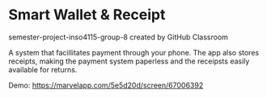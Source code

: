 # Smart Wallet & Receipt
semester-project-inso4115-group-8 created by GitHub Classroom

A system that facillitates payment through your phone. The app also stores receipts, making the payment system paperless and the receipsts easily available for returns.

Demo: https://marvelapp.com/5e5d20d/screen/67006392
